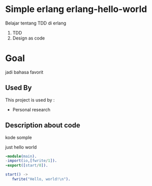 # Simple erlang  erlang-hello-world

Belajar tentang TDD di erlang

1. TDD
2. Design as code


# Goal

jadi bahasa favorit


## Used By

This project is used by :

- Personal research


## Description about code 

kode somple 

just hello world

```erlang
-module(main).
-import(io,[fwrite/1]).
-export([start/0]).

start() ->
   fwrite("Hello, world!\n").

```










